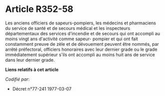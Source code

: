 # Article R352-58

Les anciens officiers de sapeurs-pompiers, les médecins et pharmaciens du service de santé et de secours médical et les
inspecteurs départementaux des services d'incendie et de secours qui ont accompli au moins vingt ans d'activité comme sapeur-
pompier et qui ont fait constamment preuve de zèle et de dévouement peuvent être nommés, par arrêté préfectoral, officiers
honoraires avec leur dernier grade ou le grade immédiatement supérieur s'ils ont accompli au moins huit ans de service dans
leur dernier grade.

**Liens relatifs à cet article**

_Codifié par_:

  - Décret n°77-241 1977-03-07
